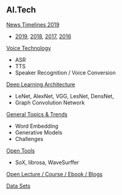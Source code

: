 ## AI.Tech 
[News Timelines 2019](https://github.com/knlee-voice/AI.Tech/blob/master/NewsTimeline2019.md)  
* [2019](https://github.com/knlee-voice/AI.Tech/blob/master/NewsTimeline2019.md), [2018](https://github.com/knlee-voice/AI.Tech/blob/master/NewsTimeline2018.md), [2017](https://github.com/knlee-voice/AI.Tech/blob/master/NewsTimeline2017.md), [2016](https://github.com/knlee-voice/AI.Tech/blob/master/NewsTimeline2016.md)

[Voice Technology](https://github.com/knlee-voice/AI.Tech/blob/master/VoiceTechTopics.md)
* ASR
* TTS
* Speaker Recognition / Voice Conversion  
  
[Deep Learning Architecture](https://github.com/knlee-voice/AI.Tech/blob/master/400)
* LeNet, AlexNet, VGG, LesNet, DensNet, 
* Graph Convolution Network 

[General Topics & Trends](https://github.com/knlee-voice/AI.Tech/blob/master/TrendsTopics.md)
* Word Embedding 
* Generative Models
* Challenges 

[Open Tools](https://github.com/knlee-voice/AI.Tech/blob/master/OpenTools.md)
* SoX, librosa, WaveSurffer 
  
[Open Lecture / Course / Ebook / Blogs](https://github.com/knlee-voice/AI.Tech/blob/master/OpenCourseBook.md)

[Data Sets](https://github.com/knlee-voice/AI.Tech/blob/master/Datasets.md)
